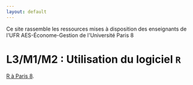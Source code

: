 ```yaml
---
layout: default
---
```

Ce site rassemble les ressources mises à disposition des enseignants de l'UFR AES-Économe-Gestion de l'Université Paris 8



# L3/M1/M2 : Utilisation du logiciel `R`

[R à Paris 8](https://p8ecoge.github.io/rp8/).


